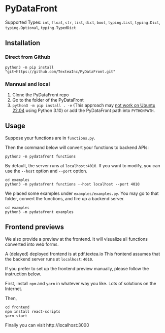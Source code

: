 # PyDataFront

Supported Types: `int`, `float`, `str`, `list`, `dict`, `bool`, `typing.List`, `typing.Dict`, `typing.Optional`, `typing.TypedDict`

## Installation

### Direct from Github 

```shell
python3 -m pip install "git+https://github.com/TexteaInc/PyDataFront.git" 
```

### Mannual and local

1. Clone the PyDataFront repo
2. Go to the folder of the PyDataFront 
3. `python3 -m pip install . -e` (This approach may [not work on Ubuntu 22.04](https://github.com/TexteaInc/PyDataFront/issues/23) using Python 3.10) or add the PyDataFront path into `PYTHONPATH`. 

## Usage 

Suppose your functions are in `functions.py`. 

Then the command below will convert your functions to backend APIs:

```shell
python3 -m pydatafront functions 
```

By default, the server runs at `localhost:4010`. If you want to modify, you can use the `--host` option and `--port` option. 

```shell
cd examples
python3 -m pydatafront functions --host localhost --port 4010
```

We placed some examples under `examples/examples.py`. You may go to that folder, convert the functions, and fire up a backend server. 

```shell
cd examples
python3 -m pydatafront examples 
```


## Frontend previews

We also provide a preview at the frontend. It will visualize all functions converted into web forms. 

A (delayed) deployed frontend is at pdf.textea.io 
This frontend assumes that the backend server runs at `localhost:4010`. 

If you prefer to set up the frontend preview manually, please follow the instruction below. 

First, install `npm` and `yarn` in whatever way you like. Lots of solutions on the Internet. 

Then, 
```
cd frontend
npm install react-scripts
yarn start 
```

Finally you can visit http://localhost:3000
